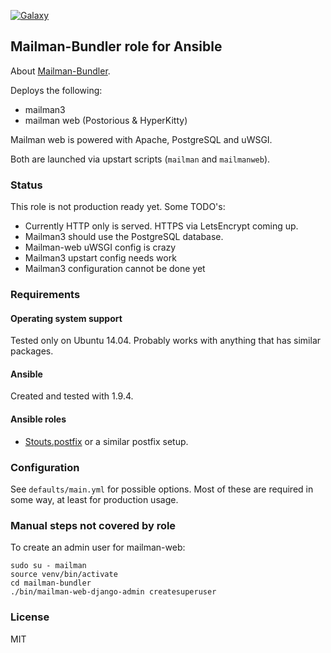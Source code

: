 [![Galaxy](https://img.shields.io/ansible/role/6385.svg)](https://galaxy.ansible.com/list#/roles/6385)

## Mailman-Bundler role for Ansible

About [Mailman-Bundler](http://mailman-bundler.readthedocs.org/en/latest/).

Deploys the following:

* mailman3
* mailman web (Postorious & HyperKitty)

Mailman web is powered with Apache, PostgreSQL and uWSGI.

Both are launched via upstart scripts (`mailman` and `mailmanweb`).

### Status

This role is not production ready yet. Some TODO's:

* Currently HTTP only is served. HTTPS via LetsEncrypt coming up.
* Mailman3 should use the PostgreSQL database.
* Mailman-web uWSGI config is crazy
* Mailman3 upstart config needs work
* Mailman3 configuration cannot be done yet

### Requirements

#### Operating system support

Tested only on Ubuntu 14.04. Probably works with anything that has similar packages.

#### Ansible

Created and tested with 1.9.4.

#### Ansible roles

* [Stouts.postfix](https://github.com/Stouts/Stouts.postfix) or a similar postfix setup.

### Configuration

See `defaults/main.yml` for possible options. Most of these are required in some way, at least for production usage.

### Manual steps not covered by role

To create an admin user for mailman-web:

    sudo su - mailman
    source venv/bin/activate
    cd mailman-bundler
    ./bin/mailman-web-django-admin createsuperuser

### License

MIT
